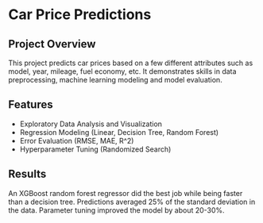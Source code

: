 # Car Price Predictions
## Project Overview
This project predicts car prices based on a few different attributes such as model, year, mileage, fuel economy, etc. It demonstrates skills in data preprocessing, machine learning modeling and model evaluation.

## Features
- Exploratory Data Analysis and Visualization
- Regression Modeling (Linear, Decision Tree, Random Forest)
- Error Evaluation (RMSE, MAE, R^2)
- Hyperparameter Tuning (Randomized Search)

## Results
An XGBoost random forest regressor did the best job while being faster than a decision tree. Predictions averaged 25% of the standard deviation in the data. Parameter tuning improved the model by about 20-30%.
